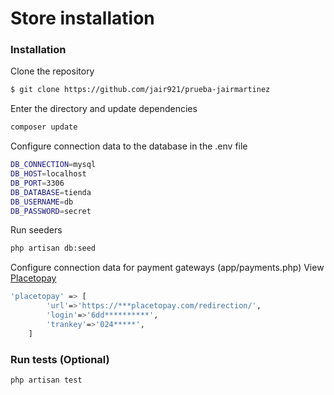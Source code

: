 # Store installation

### Installation

Clone the repository

```sh
$ git clone https://github.com/jair921/prueba-jairmartinez 
```
Enter the directory and update dependencies
```sh
composer update
```
Configure connection data to the database in the .env file
```sh
DB_CONNECTION=mysql
DB_HOST=localhost
DB_PORT=3306
DB_DATABASE=tienda
DB_USERNAME=db
DB_PASSWORD=secret
```

Run seeders
```sh
php artisan db:seed
```

Configure connection data for payment gateways (app/payments.php)
View [Placetopay](https://placetopay.github.io/web-checkout-api-docs/#webcheckout)
```sh
'placetopay' => [
        'url'=>'https://***placetopay.com/redirection/',
        'login'=>'6dd**********',
        'trankey'=>'024*****',
    ]
```

### Run tests (Optional)
```sh
php artisan test
```
